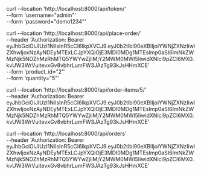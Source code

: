 curl --location 'http://localhost:8000/api/token/' \
--form 'username="admin"' \
--form 'password="demo1234"'

curl --location 'http://localhost:8000/api/place-order/' \
--header 'Authorization: Bearer eyJhbGciOiJIUzI1NiIsInR5cCI6IkpXVCJ9.eyJ0b2tlbl90eXBlIjoiYWNjZXNzIiwiZXhwIjoxNzAyNDEyMTExLCJpYXQiOjE3MDI0MDg1MTEsImp0aSI6ImNkZWMzNjk5NDZhMzRhMTQ5YWYwZjliMjY2MWM0MWI5IiwidXNlcl9pZCI6MX0.kvUW3WrVuitevxGv8vbhrLumFW3JAzTg93kJsHHmXCE' \
--form 'product_id="2"' \
--form 'quantity="5"'

curl --location 'http://localhost:8000/api/order-items/5/' \
--header 'Authorization: Bearer eyJhbGciOiJIUzI1NiIsInR5cCI6IkpXVCJ9.eyJ0b2tlbl90eXBlIjoiYWNjZXNzIiwiZXhwIjoxNzAyNDEyMTExLCJpYXQiOjE3MDI0MDg1MTEsImp0aSI6ImNkZWMzNjk5NDZhMzRhMTQ5YWYwZjliMjY2MWM0MWI5IiwidXNlcl9pZCI6MX0.kvUW3WrVuitevxGv8vbhrLumFW3JAzTg93kJsHHmXCE'

curl --location 'http://localhost:8000/api/orders' \
--header 'Authorization: Bearer eyJhbGciOiJIUzI1NiIsInR5cCI6IkpXVCJ9.eyJ0b2tlbl90eXBlIjoiYWNjZXNzIiwiZXhwIjoxNzAyNDEyMTExLCJpYXQiOjE3MDI0MDg1MTEsImp0aSI6ImNkZWMzNjk5NDZhMzRhMTQ5YWYwZjliMjY2MWM0MWI5IiwidXNlcl9pZCI6MX0.kvUW3WrVuitevxGv8vbhrLumFW3JAzTg93kJsHHmXCE'
